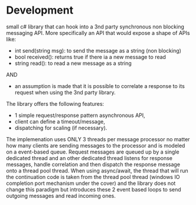 Development
===========

small c# library that can hook into a 3nd party synchronous non blocking messaging API. More specifically an API that would 
expose a shape of APIs like:
- int send(string msg): to send the message as a string (non blocking)
- bool received(): returns true if there ia a new message to read
- string read(): to read a new message as a string

AND

- an assumption is made that it is possible to correlate a response to its request when using the 3nd party library.

The library offers the following features:
- 1 simple request/response pattern asynchronous API,
- client can define a timeout/message,
- dispatching for scaling (if necessary).

The implemenation uses ONLY 3 threads per message processor no matter how many clients are sending messages to the
processor and is modeled on a event-based queue.
Request messages are queued up by a single dedicated thread and an other dedicated thread listens for response messages,
handle correlation and then dispatch the response message onto a thread pool thread.
When using async/await, the thread that will run the continuation code is taken from the thread pool thread 
(windows IO completion port mechanism under the cover) and the library does not change this paradigm but introduces these
2 event based loops to send outgoing messages and read incoming ones.

